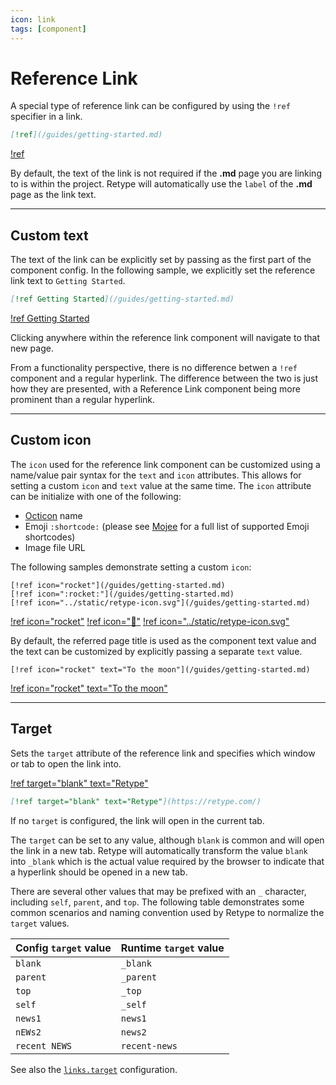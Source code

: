 ```yaml
---
icon: link
tags: [component]
---
```

# Reference Link

A special type of reference link can be configured by using the `!ref` specifier in a link.

```md
[!ref](/guides/getting-started.md)
```

[!ref](/guides/getting-started.md)

By default, the text of the link is not required if the **.md** page you are linking to is within the project. Retype will automatically use the `label` of the **.md** page as the link text.

---

## Custom text

The text of the link can be explicitly set by passing as the first part of the component config. In the following sample, we explicitly set the reference link text to `Getting Started`.

```md
[!ref Getting Started](/guides/getting-started.md)
```

[!ref Getting Started](/guides/getting-started.md)

Clicking anywhere within the reference link component will navigate to that new page.

From a functionality perspective, there is no difference betwen a `!ref` component and a regular hyperlink. The difference between the two is just how they are presented, with a Reference Link component being more prominent than a regular hyperlink.

---

## Custom icon

The `icon` used for the reference link component can be customized using a name/value pair syntax for the `text` and `icon` attributes. This allows for setting a custom `icon` and `text` value at the same time. The `icon` attribute can be initialize with one of the following:
- [Octicon](/components/octicons.md) name
- Emoji `:shortcode:` (please see [Mojee](https://mojeeio.github.io/Mojee//emojis) for a full list of supported Emoji shortcodes)
- Image file URL

The following samples demonstrate setting a custom `icon`:

```
[!ref icon="rocket"](/guides/getting-started.md)
[!ref icon=":rocket:"](/guides/getting-started.md)
[!ref icon="../static/retype-icon.svg"](/guides/getting-started.md)
```

[!ref icon="rocket"](/guides/getting-started.md)
[!ref icon=":rocket:"](/guides/getting-started.md)
[!ref icon="../static/retype-icon.svg"](/guides/getting-started.md)

By default, the referred page title is used as the component text value and the text can be customized by explicitly passing a separate `text` value.

```
[!ref icon="rocket" text="To the moon"](/guides/getting-started.md)
```

[!ref icon="rocket" text="To the moon"](/guides/getting-started.md)

---

## Target

Sets the `target` attribute of the reference link and specifies which window or tab to open the link into.

[!ref target="blank" text="Retype"](https://retype.com/)

```md
[!ref target="blank" text="Retype"](https://retype.com/)
```

If no `target` is configured, the link will open in the current tab.

The `target` can be set to any value, although `blank` is common and will open the link in a new tab. Retype will automatically transform the value `blank` into `_blank` which is the actual value required by the browser to indicate that a hyperlink should be opened in a new tab.

There are several other values that may be prefixed with an `_` character, including `self`, `parent`, and `top`. The following table demonstrates some common scenarios and naming convention used by Retype to normalize the `target` values.

Config `target` value | Runtime `target` value
--- | ---
`blank` | `_blank`
`parent` | `_parent`
`top` | `_top`
`self` | `_self`
`news1` | `news1`
`nEWs2` | `news2`
`recent NEWS` | `recent-news`

See also the [`links.target`](/configuration/project.md#target) configuration.
